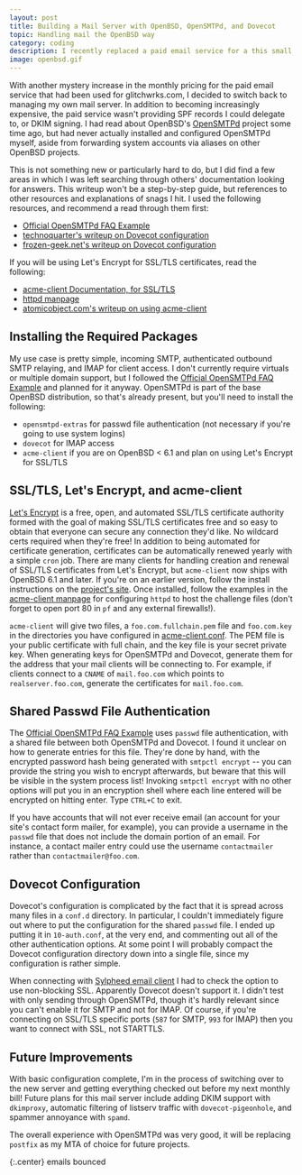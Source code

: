 ```yaml
---
layout: post
title: Building a Mail Server with OpenBSD, OpenSMTPd, and Dovecot
topic: Handling mail the OpenBSD way
category: coding
description: I recently replaced a paid email service for a this small site with OpenBSD, OpenSMTPd, and Dovecot. OpenSMTPd is OpenBSD's internal SMTP server project, though as with OpenSSH it is also released in a portable form for other UNIX-like operating systems. Documentation is good, and configuration was pretty easy.
image: openbsd.gif
---
```


With another mystery increase in the monthly pricing for the paid email service that had been used for glitchwrks.com, I decided to switch back to managing my own mail server. In addition to becoming increasingly expensive, the paid service wasn't providing SPF records I could delegate to, or DKIM signing. I had read about OpenBSD's [OpenSMTPd](https://www.opensmtpd.org/) project some time ago, but had never actually installed and configured OpenSMTPd myself, aside from forwarding system accounts via aliases on other OpenBSD projects.

This is not something new or particularly hard to do, but I did find a few areas in which I was left searching through others' documentation looking for answers. This writeup won't be a step-by-step guide, but references to other resources and explanations of snags I hit. I used the following resources, and recommend a read through them first:

* [Official OpenSMTPd FAQ Example](https://www.opensmtpd.org/faq/example1.html)
* [technoquarter's writeup on Dovecot configuration](http://technoquarter.blogspot.com/2015/02/openbsd-mail-server-part-6-dovecot-and.html)
* [frozen-geek.net's writeup on Dovecot configuration](https://frozen-geek.net/openbsd-email-server-1/)

If you will be using Let's Encrypt for SSL/TLS certificates, read the following:

* [acme-client Documentation, for SSL/TLS](http://man.openbsd.org/acme-client.1)
* [httpd manpage](http://man.openbsd.org/httpd.conf.5)
* [atomicobject.com's writeup on using acme-client](https://spin.atomicobject.com/2016/09/20/openbsd-acme-client-lets-encrypt/)

## Installing the Required Packages

My use case is pretty simple, incoming SMTP, authenticated outbound SMTP relaying, and IMAP for client access. I don't currently require virtuals or multiple domain support, but I followed the [Official OpenSMTPd FAQ Example](https://www.opensmtpd.org/faq/example1.html) and planned for it anyway. OpenSMTPd is part of the base OpenBSD distribution, so that's already present, but you'll need to install the following:

* `opensmtpd-extras` for passwd file authentication (not necessary if you're going to use system logins)
* `dovecot` for IMAP access
* `acme-client` if you are on OpenBSD < 6.1 and plan on using Let's Encrypt for SSL/TLS

## SSL/TLS, Let's Encrypt, and acme-client

[Let's Encrypt](https://letsencrypt.org/) is a free, open, and automated SSL/TLS certificate authority formed with the goal of making SSL/TLS certificates free and so easy to obtain that everyone can secure any connection they'd like. No wildcard certs required when they're free! In addition to being automated for certificate generation, certificates can be automatically renewed yearly with a simple `cron` job. There are many clients for handling creation and renewal of SSL/TLS certificates from Let's Encrypt, but `acme-client` now ships with OpenBSD 6.1 and later. If you're on an earlier version, follow the install instructions on the [project's site](https://kristaps.bsd.lv/acme-client/). Once installed, follow the examples in the [acme-client manpage](http://man.openbsd.org/acme-client.1) for configuring `httpd` to host the challenge files (don't forget to open port 80 in `pf` and any external firewalls!).

`acme-client` will give two files, a `foo.com.fullchain.pem` file and `foo.com.key` in the directories you have configured in [acme-client.conf](http://man.openbsd.org/acme-client.conf.5). The PEM file is your public certificate with full chain, and the key file is your secret private key. When generating keys for OpenSMTPd and Dovecot, generate them for the address that your mail clients will be connecting to. For example, if clients connect to a `CNAME` of `mail.foo.com` which points to `realserver.foo.com`, generate the certificates for `mail.foo.com`.

## Shared Passwd File Authentication

The [Official OpenSMTPd FAQ Example](https://www.opensmtpd.org/faq/example1.html) uses `passwd` file authentication, with a shared file between both OpenSMTPd and Dovecot. I found it unclear on how to generate entries for this file. They're done by hand, with the encrypted password hash being generated with `smtpctl encrypt` -- you can provide the string you wish to encrypt afterwards, but beware that this will be visible in the system process list! Invoking `smtpctl encrypt` with no other options will put you in an encryption shell where each line entered will be encrypted on hitting enter. Type `CTRL+C` to exit.

If you have accounts that will not ever receive email (an account for your site's contact form mailer, for example), you can provide a username in the `passwd` file that does not include the domain portion of an email. For instance, a contact mailer entry could use the username `contactmailer` rather than `contactmailer@foo.com`.

## Dovecot Configuration

Dovecot's configuration is complicated by the fact that it is spread across many files in a `conf.d` directory. In particular, I couldn't immediately figure out where to put the configuration for the shared `passwd` file. I ended up putting it in `10-auth.conf`, at the very end, and commenting out all of the other authentication options. At some point I will probably compact the Dovecot configuration directory down into a single file, since my configuration is rather simple.

When connecting with [Sylpheed email client](http://sylpheed.sraoss.jp/en/) I had to check the option to use non-blocking SSL. Apparently Dovecot doesn't support it. I didn't test with only sending through OpenSMTPd, though it's hardly relevant since you can't enable it for SMTP and not for IMAP. Of course, if you're connecting on SSL/TLS specific ports (`587` for SMTP, `993` for IMAP) then you want to connect with SSL, not STARTTLS.

## Future Improvements

With basic configuration complete, I'm in the process of switching over to the new server and getting everything checked out before my next monthly bill! Future plans for this mail server include adding DKIM support with `dkimproxy`, automatic filtering of listserv traffic with `dovecot-pigeonhole`, and spammer annoyance with `spamd`.

The overall experience with OpenSMTPd was very good, it will be replacing `postfix` as my MTA of choice for future projects.

{:.center}
<span><script language="javascript" src="https://services.theglitchworks.net/counters/opensmtpd"></script> emails bounced</span>